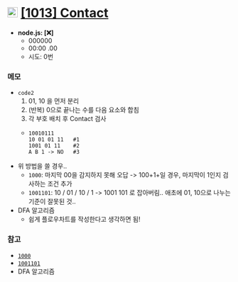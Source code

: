# <img src='https://doky.space/assets/icpclev/s1.svg' height=23px> [[1013] Contact](http://icpc.me/1013)

- **node.js: [:x:]**
  - 000000
  - 00:00 .00
  - 시도: 0번

### 메모
 - `code2`
    1. 01, 10 을 먼저 분리
    2. (반복) 0으로 끝나는 수를 다음 요소와 합침
    3. 각 부호 배치 후 Contact 검사
    - ```
      10010111
      10 01 01 11   #1
      1001 01 11    #2
      A B 1 -> NO   #3
      ```
 - 위 방법을 쓸 경우..
    - `1000`: 마지막 00을 감지하지 못해 오답 -> 100+1+일 경우, 마지막이 1인지 검사하는 조건 추가
    - `1001101`: 10 / 01 / 10 / 1 -> 1001 101 로 잡아버림.. 애초에 01, 10으로 나누는 기준이 잘못된 것..
 - DFA 알고리즘
    - 쉽게 플로우차트를 작성한다고 생각하면 됨!


### 참고
 - [`1000`](https://www.acmicpc.net/board/view/46847)
 - [`1001101`](https://www.acmicpc.net/board/view/37147)
 - DFA 알고리즘
